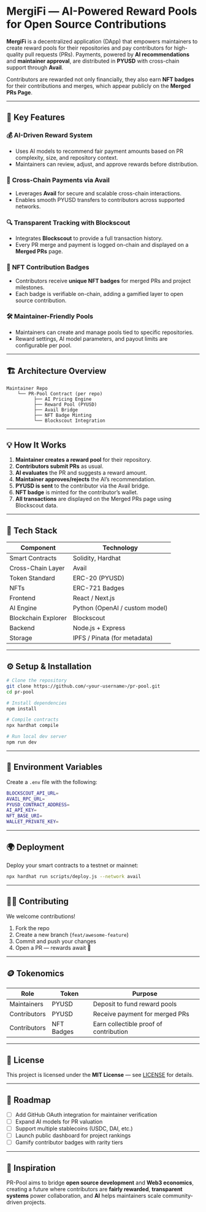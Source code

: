 

# MergiFi — AI-Powered Reward Pools for Open Source Contributions

**MergiFi** is a decentralized application (DApp) that empowers maintainers to create reward pools for their repositories and pay contributors for high-quality pull requests (PRs).
Payments, powered by **AI recommendations** and **maintainer approval**, are distributed in **PYUSD** with cross-chain support through **Avail**.

Contributors are rewarded not only financially, they also earn **NFT badges** for their contributions and merges, which appear publicly on the **Merged PRs Page**.

---

## 🚀 Key Features

### 💰 **AI-Driven Reward System**

* Uses AI models to recommend fair payment amounts based on PR complexity, size, and repository context.
* Maintainers can review, adjust, and approve rewards before distribution.

### 🧩 **Cross-Chain Payments via Avail**

* Leverages **Avail** for secure and scalable cross-chain interactions.
* Enables smooth PYUSD transfers to contributors across supported networks.

### 🔍 **Transparent Tracking with Blockscout**

* Integrates **Blockscout** to provide a full transaction history.
* Every PR merge and payment is logged on-chain and displayed on a **Merged PRs** page.

### 🏅 **NFT Contribution Badges**

* Contributors receive **unique NFT badges** for merged PRs and project milestones.
* Each badge is verifiable on-chain, adding a gamified layer to open source contribution.

### 🛠️ **Maintainer-Friendly Pools**

* Maintainers can create and manage pools tied to specific repositories.
* Reward settings, AI model parameters, and payout limits are configurable per pool.

---

## 🏗️ Architecture Overview

```text
Maintainer Repo
    └── PR-Pool Contract (per repo)
          ├── AI Pricing Engine
          ├── Reward Pool (PYUSD)
          ├── Avail Bridge
          ├── NFT Badge Minting
          └── Blockscout Integration
```

---

## 💡 How It Works

1. **Maintainer creates a reward pool** for their repository.
2. **Contributors submit PRs** as usual.
3. **AI evaluates** the PR and suggests a reward amount.
4. **Maintainer approves/rejects** the AI’s recommendation.
5. **PYUSD is sent** to the contributor via the Avail bridge.
6. **NFT badge** is minted for the contributor’s wallet.
7. **All transactions** are displayed on the Merged PRs page using Blockscout data.

---

## 🧱 Tech Stack

| Component           | Technology                     |
| ------------------- | ------------------------------ |
| Smart Contracts     | Solidity, Hardhat              |
| Cross-Chain Layer   | Avail                          |
| Token Standard      | ERC-20 (PYUSD)                 |
| NFTs                | ERC-721 Badges                 |
| Frontend            | React / Next.js                |
| AI Engine           | Python (OpenAI / custom model) |
| Blockchain Explorer | Blockscout                     |
| Backend             | Node.js + Express              |
| Storage             | IPFS / Pinata (for metadata)   |

---

## ⚙️ Setup & Installation

```bash
# Clone the repository
git clone https://github.com/<your-username>/pr-pool.git
cd pr-pool

# Install dependencies
npm install

# Compile contracts
npx hardhat compile

# Run local dev server
npm run dev
```

---

## 🔗 Environment Variables

Create a `.env` file with the following:

```bash
BLOCKSCOUT_API_URL=
AVAIL_RPC_URL=
PYUSD_CONTRACT_ADDRESS=
AI_API_KEY=
NFT_BASE_URI=
WALLET_PRIVATE_KEY=
```

---

## 🌍 Deployment

Deploy your smart contracts to a testnet or mainnet:

```bash
npx hardhat run scripts/deploy.js --network avail
```

---

## 🧑‍💻 Contributing

We welcome contributions!

1. Fork the repo
2. Create a new branch (`feat/awesome-feature`)
3. Commit and push your changes
4. Open a PR — rewards await 🎉

---

## 🪙 Tokenomics

| Role         | Token      | Purpose                                |
| ------------ | ---------- | -------------------------------------- |
| Maintainers  | PYUSD      | Deposit to fund reward pools           |
| Contributors | PYUSD      | Receive payment for merged PRs         |
| Contributors | NFT Badges | Earn collectible proof of contribution |

---

## 🧾 License

This project is licensed under the **MIT License** — see [LICENSE](LICENSE) for details.

---

## 🌟 Roadmap

* [ ] Add GitHub OAuth integration for maintainer verification
* [ ] Expand AI models for PR valuation
* [ ] Support multiple stablecoins (USDC, DAI, etc.)
* [ ] Launch public dashboard for project rankings
* [ ] Gamify contributor badges with rarity tiers

---

## 🧠 Inspiration

PR-Pool aims to bridge **open source development** and **Web3 economics**, creating a future where contributors are **fairly rewarded**, **transparent systems** power collaboration, and **AI** helps maintainers scale community-driven projects.

